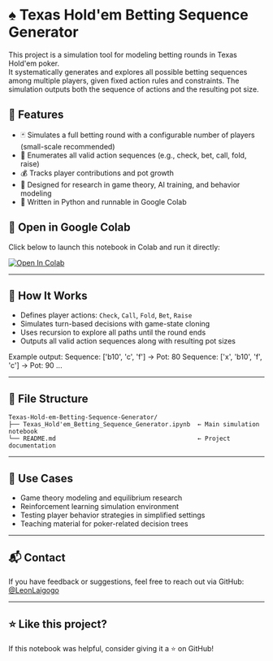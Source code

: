 # ♠️ Texas Hold'em Betting Sequence Generator

This project is a simulation tool for modeling betting rounds in Texas Hold'em poker.  
It systematically generates and explores all possible betting sequences among multiple players, given fixed action rules and constraints. The simulation outputs both the sequence of actions and the resulting pot size.

## 📌 Features

- 🃏 Simulates a full betting round with a configurable number of players (small-scale recommended)
- 📐 Enumerates all valid action sequences (e.g., check, bet, call, fold, raise)
- 💰 Tracks player contributions and pot growth
- 🤖 Designed for research in game theory, AI training, and behavior modeling
- 🐍 Written in Python and runnable in Google Colab

## 🚀 Open in Google Colab

Click below to launch this notebook in Colab and run it directly:

[![Open In Colab](https://colab.research.google.com/assets/colab-badge.svg)](https://colab.research.google.com/github/LeonLaigogo/Texas-Hold-em-Betting-Sequence-Generator/blob/main/Texas_Hold'em_Betting_Sequence_Generator.ipynb)

---

## 🔧 How It Works

- Defines player actions: `Check`, `Call`, `Fold`, `Bet`, `Raise`  
- Simulates turn-based decisions with game-state cloning
- Uses recursion to explore all paths until the round ends
- Outputs all valid action sequences along with resulting pot sizes

Example output:
Sequence: ['b10', 'c', 'f'] → Pot: 80 Sequence: ['x', 'b10', 'f', 'c'] → Pot: 90 ...


---

## 📂 File Structure
```
Texas-Hold-em-Betting-Sequence-Generator/
├── Texas_Hold'em_Betting_Sequence_Generator.ipynb  ← Main simulation notebook
└── README.md                                       ← Project documentation
```

---

## 🧠 Use Cases

- Game theory modeling and equilibrium research
- Reinforcement learning simulation environment
- Testing player behavior strategies in simplified settings
- Teaching material for poker-related decision trees

---

## 📬 Contact

If you have feedback or suggestions, feel free to reach out via GitHub:  
[@LeonLaigogo](https://github.com/LeonLaigogo)

---

## ⭐ Like this project?

If this notebook was helpful, consider giving it a ⭐ on GitHub!

